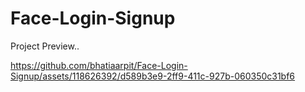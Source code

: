 # Face-Login-Signup

Project Preview..



https://github.com/bhatiaarpit/Face-Login-Signup/assets/118626392/d589b3e9-2ff9-411c-927b-060350c31bf6


